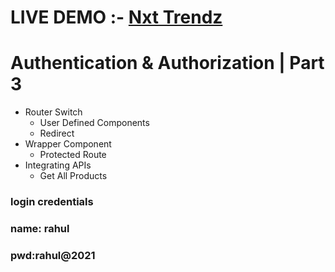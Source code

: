 # LIVE DEMO :-  <a href="https://unruffled-mcclintock-497168.netlify.app">Nxt Trendz</a>
# Authentication & Authorization | Part 3

- Router Switch
  - User Defined Components
  - Redirect
- Wrapper Component
  - Protected Route
- Integrating APIs
  - Get All Products

### login credentials
### name: rahul </br>
### pwd:rahul@2021
